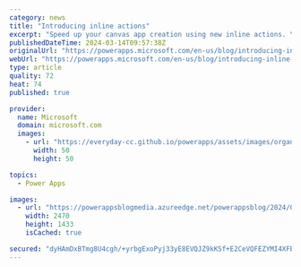 ```yaml
---
category: news
title: "Introducing inline actions"
excerpt: "Speed up your canvas app creation using new inline actions. \n"
publishedDateTime: 2024-03-14T09:57:38Z
originalUrl: "https://powerapps.microsoft.com/en-us/blog/introducing-inline-actions/"
webUrl: "https://powerapps.microsoft.com/en-us/blog/introducing-inline-actions/"
type: article
quality: 72
heat: 74
published: true

provider:
  name: Microsoft
  domain: microsoft.com
  images:
    - url: "https://everyday-cc.github.io/powerapps/assets/images/organizations/microsoft.com-50x50.jpg"
      width: 50
      height: 50

topics:
  - Power Apps

images:
  - url: "https://powerappsblogmedia.azureedge.net/powerappsblog/2024/03/InlineActionBarMinBlog.gif"
    width: 2470
    height: 1433
    isCached: true

secured: "dyHAmDxBTmg8U4cgh/+yrbgExoPyj33yE8EVQJZ9kKSf+E2CeVQFEZYMI4XFBRphTEVxWpy/FWhsnrXg3j1CadhnVRzL4iK/ennL/e9jLYyrKB7c7wMnVrpQ878y8O9sIO36AP/IwODDbPRXVEF0/MHlpWjguxoeEib6PBiMIQhBDnOBwCJhwv42IGYENwbTbYnZMLMxvtG7T0tleaip0Klgjmk5oor53P6zZ+PgjDpptBMQenIjLOjoNcm0RAiGnOesnQcAP8u2pUhE7NesgQ78Pz4LHiOaUrohUi2xBmVIxj1RdTvogaiKw+Z3J5MaT9+e73cJXHuaMtSS6EsoFclEXrlDFpA/6mKHmgtofqM=;aAMjycOnBbYYX+ODlXoeNg=="
---
```


